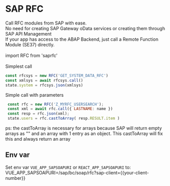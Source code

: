 # SAP RFC 

Call RFC modules from SAP with ease. <br>No need for creating SAP Gateway oData services or creating them through SAP API Management<br>
If your app has access to the ABAP Backend, just call a Remote Function Module (SE37) directly.<br>
<br>
import RFC from 'saprfc'
<br><br>
Simplest call<br>

```javascript
const rfcsys = new RFC('GET_SYSTEM_DATA_RFC')
const xmlsys = await rfcsys.call()
state.system = rfcsys.json(xmlsys)
```

Simple call with parameters<br>

```javascript
 const rfc = new RFC('Z_MYRFC_USERSEARCH');
 const xml = await rfc.call({ LASTNAME: name })
 const resp = rfc.json(xml);
 state.users = rfc.castToArray( resp.RESULT.item )
```
ps: the castToArray is necessary for arrays because SAP will return empty arrays as "" and an array with 1 entry as an object. This castToArray will fix this and always return an array


## Env var
Set env var `VUE_APP_SAPSOAPURI` or `REACT_APP_SAPSOAPURI` to:<br>
VUE_APP_SAPSOAPURI=/sap/bc/soap/rfc?sap-client={{your-client-number}}

